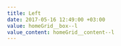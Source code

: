```yaml
---
title: Left
date: 2017-05-16 12:49:00 +03:00
value: homeGrid__box--l
value_content: homeGrid__content--l
---
```


